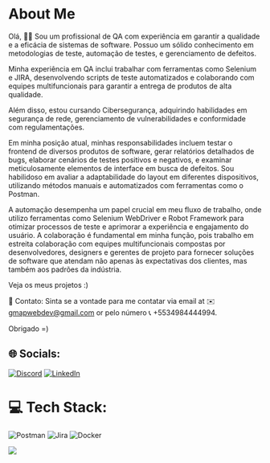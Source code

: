 # About Me
Olá, 👋🏽
Sou um profissional de QA com experiência em garantir a qualidade e a eficácia de sistemas de software. Possuo um sólido conhecimento em metodologias de teste, automação de testes, e gerenciamento de defeitos. 

Minha experiência em QA inclui trabalhar com ferramentas como Selenium e JIRA, desenvolvendo scripts de teste automatizados e colaborando com equipes multifuncionais para garantir a entrega de produtos de alta qualidade. 

Além disso, estou cursando Cibersegurança, adquirindo habilidades em segurança de rede, gerenciamento de vulnerabilidades e conformidade com regulamentações.

Em minha posição atual, minhas responsabilidades incluem testar o frontend de diversos produtos de software, gerar relatórios detalhados de bugs, elaborar cenários de testes positivos e negativos, e examinar meticulosamente elementos de interface em busca de defeitos. Sou habilidoso em avaliar a adaptabilidade do layout em diferentes dispositivos, utilizando métodos manuais e automatizados com ferramentas como o Postman.

A automação desempenha um papel crucial em meu fluxo de trabalho, onde utilizo ferramentas como Selenium WebDriver e Robot Framework para otimizar processos de teste e aprimorar a experiência e engajamento do usuário. A colaboração é fundamental em minha função, pois trabalho em estreita colaboração com equipes multifuncionais compostas por desenvolvedores, designers e gerentes de projeto para fornecer soluções de software que atendam não apenas às expectativas dos clientes, mas também aos padrões da indústria.

Veja os meus projetos :)


📧 Contato:
Sinta se a vontade para me contatar via email at ✉️ gmapwebdev@gmail.com or pelo número 📞 +5534984444994.

Obrigado =)


## 🌐 Socials:
[![Discord](https://img.shields.io/badge/Discord-%237289DA.svg?logo=discord&logoColor=white)](https://discord.gg/5VTYh76C) [![LinkedIn](https://img.shields.io/badge/LinkedIn-%230077B5.svg?logo=linkedin&logoColor=white)](https://linkedin.com/in/gmapwebdev) 

# 💻 Tech Stack:
![Postman](https://img.shields.io/badge/Postman-FF6C37?style=plastic&logo=postman&logoColor=white) ![Jira](https://img.shields.io/badge/jira-%230A0FFF.svg?style=plastic&logo=jira&logoColor=white) ![Docker](https://img.shields.io/badge/docker-%230db7ed.svg?style=plastic&logo=docker&logoColor=white)

[![](https://visitcount.itsvg.in/api?id=gmap888&icon=0&color=1)](https://visitcount.itsvg.in)

